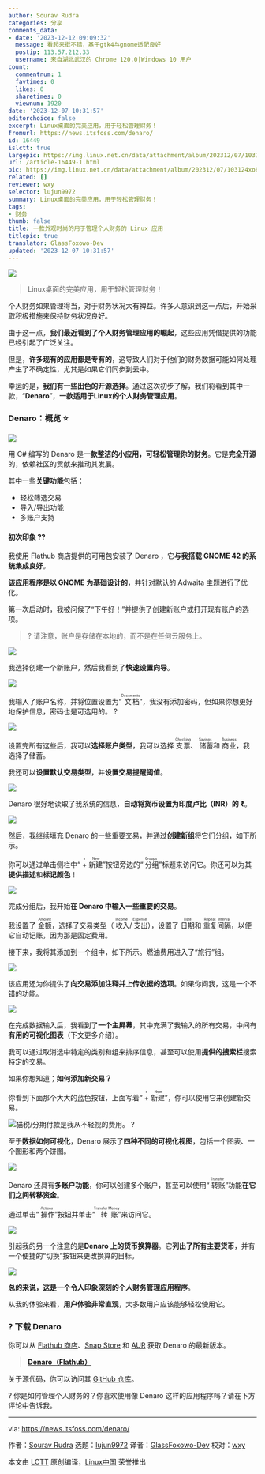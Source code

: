 ```yaml
---
author: Sourav Rudra
categories: 分享
comments_data:
- date: '2023-12-12 09:09:32'
  message: 看起来挺不错，基于gtk4与gnome适配良好
  postip: 113.57.212.33
  username: 来自湖北武汉的 Chrome 120.0|Windows 10 用户
count:
  commentnum: 1
  favtimes: 0
  likes: 0
  sharetimes: 0
  viewnum: 1920
date: '2023-12-07 10:31:57'
editorchoice: false
excerpt: Linux桌面的完美应用，用于轻松管理财务！
fromurl: https://news.itsfoss.com/denaro/
id: 16449
islctt: true
largepic: https://img.linux.net.cn/data/attachment/album/202312/07/103124xo86aq504q6mkokg.jpg
url: /article-16449-1.html
pic: https://img.linux.net.cn/data/attachment/album/202312/07/103124xo86aq504q6mkokg.jpg.thumb.jpg
related: []
reviewer: wxy
selector: lujun9972
summary: Linux桌面的完美应用，用于轻松管理财务！
tags:
- 财务
thumb: false
title: 一款外观时尚的用于管理个人财务的 Linux 应用
titlepic: true
translator: GlassFoxowo-Dev
updated: '2023-12-07 10:31:57'
---
```


![](https://img.linux.net.cn/data/attachment/album/202312/07/103124xo86aq504q6mkokg.jpg)



> 
> Linux桌面的完美应用，用于轻松管理财务！
> 
> 
> 


个人财务如果管理得当，对于财务状况大有裨益。许多人意识到这一点后，开始采取积极措施来保持财务状况良好。


由于这一点，**我们最近看到了个人财务管理应用的崛起**，这些应用凭借提供的功能已经引起了广泛关注。


但是，**许多现有的应用都是专有的**，这导致人们对于他们的财务数据可能如何处理产生了不确定性，尤其是如果它们同步到云中。


幸运的是，**我们有一些出色的开源选择**。通过这次初步了解，我们将看到其中一款，“**Denaro**”，**一款适用于Linux的个人财务管理应用**。


### Denaro：概览 ⭐


![](https://img.linux.net.cn/data/attachment/album/202312/07/103158y0z08rdl7rks2k8r.png)


用 C# 编写的 Denaro 是**一款整洁的小应用，可轻松管理你的财务**。它是**完全开源**的，依赖社区的贡献来推动其发展。


其中一些**关键功能**包括：


* 轻松筛选交易
* 导入/导出功能
* 多账户支持


#### 初次印象 ?‍?


我使用 Flathub 商店提供的可用包安装了 Denaro ，它**与我搭载 GNOME 42 的系统集成良好**。


**该应用程序是以 GNOME 为基础设计的**，并针对默认的 Adwaita 主题进行了优化。


第一次启动时，我被问候了“下午好！”并提供了创建新账户或打开现有账户的选项。



> 
> ? 请注意，账户是存储在本地的，而不是在任何云服务上。
> 
> 
> 


![](https://img.linux.net.cn/data/attachment/album/202312/07/103158vqglgcbdadbcdzc9.png)


我选择创建一个新账户，然后我看到了**快速设置向导**。


![](https://img.linux.net.cn/data/attachment/album/202312/07/103159kw77u5pqwrwuaun8.png)


我输入了账户名称，并将位置设置为“<ruby> 文档 <rt>  Documents </rt></ruby>”，我没有添加密码，但如果你想更好地保护信息，密码也是可选用的。 ?


![](https://img.linux.net.cn/data/attachment/album/202312/07/103159y7nyf4077meie2em.png)


设置完所有这些后，我可以**选择账户类型**，我可以选择 <ruby> 支票 <rt>  Checking </rt></ruby>、<ruby> 储蓄 <rt>  Savings </rt></ruby> 和 <ruby> 商业 <rt>  Business </rt></ruby>，我选择了储蓄。


我还可以**设置默认交易类型**，并**设置交易提醒阈值**。


![](https://img.linux.net.cn/data/attachment/album/202312/07/103200ew5hwa5pwgbbwhdd.png)


Denaro 很好地读取了我系统的信息，**自动将货币设置为印度卢比（INR）的 ₹**。


![](https://img.linux.net.cn/data/attachment/album/202312/07/103203c3f3yf370sdff8h7.png)


然后，我继续填充 Denaro 的一些重要交易，并通过**创建新组**将它们分组，如下所示。


你可以通过单击侧栏中“<ruby> + 新建 <rt>  + New </rt></ruby>”按钮旁边的“<ruby> 分组 <rt>  Groups </rt></ruby>”标题来访问它。你还可以为其**提供描述**和**标记颜色**！


![](https://img.linux.net.cn/data/attachment/album/202312/07/103203u3bkhvnciul03060.png)


完成分组后，我开始**在 Denaro 中输入一些重要的交易**。


我设置了 <ruby> 金额 <rt>  Amount </rt></ruby>，选择了交易类型（<ruby> 收入 <rt>  Income </rt></ruby>/<ruby> 支出 <rt>  Expense </rt></ruby>），设置了 <ruby> 日期 <rt>  Date </rt></ruby> 和 <ruby> 重复间隔 <rt>  Repeat Interval </rt></ruby>，以便它自动记账，因为那是固定费用。


接下来，我将其添加到一个组中，如下所示。燃油费用进入了“旅行”组。


![](https://img.linux.net.cn/data/attachment/album/202312/07/103204cmpilmgrah7wtyrf.png)


该应用还为你提供了**向交易添加注释并上传收据的选项**。如果你问我，这是一个不错的功能。


![](https://img.linux.net.cn/data/attachment/album/202312/07/103205o8qaplz1nvj0p8v1.png)


在完成数据输入后，我看到了**一个主屏幕**，其中充满了我输入的所有交易，中间有**有用的可视化图表**（下文更多介绍）。


我可以通过取消选中特定的类别和组来排序信息，甚至可以使用**提供的搜索栏**搜索特定的交易。


如果你想知道；**如何添加新交易？**


你看到下面那个大大的蓝色按钮，上面写着“<ruby> + 新建 <rt>  + New </rt></ruby>”，你可以使用它来创建新交易。


![猫税/分期付款是我从不轻视的费用。 ?](https://img.linux.net.cn/data/attachment/album/202312/07/103206xdfsk22eae6a7722.png)


至于**数据如何可视化**，Denaro 展示了**四种不同的可视化视图**，包括一个图表、一个图形和两个饼图。


![](https://img.linux.net.cn/data/attachment/album/202312/07/103206nxgqqf510bwf2f5q.png)


Denaro 还具有**多账户功能**，你可以创建多个账户，甚至可以使用“<ruby> 转账 <rt>  Transfer </rt></ruby>”功能**在它们之间转移资金**。


通过单击“<ruby> 操作 <rt>  Actions </rt></ruby>”按钮并单击“<ruby> 转账 <rt>  Transfer Money </rt></ruby>”来访问它。


![](https://img.linux.net.cn/data/attachment/album/202312/07/103207lnp0zrnrb00t3lzj.png)


引起我的另一个注意的是**Denaro 上的货币换算器**。它**列出了所有主要货币**，并有一个便捷的“切换”按钮来更改换算的目标。


![](https://img.linux.net.cn/data/attachment/album/202312/07/103207gj9qfbxfm9qmjc9r.png)


**总的来说，这是一个令人印象深刻的个人财务管理应用程序**。


从我的体验来看，**用户体验非常直观**，大多数用户应该能够轻松使用它。


### ? 下载 Denaro


你可以从 [Flathub 商店](https://flathub.org/apps/org.nickvision.money)、[Snap Store](https://snapcraft.io/denaro) 和 [AUR](https://aur.archlinux.org/packages/denaro) 获取 Denaro 的最新版本。



> 
> **[Denaro（Flathub）](https://flathub.org/apps/org.nickvision.money)**
> 
> 
> 


关于源代码，你可以访问其 [GitHub 仓库](https://github.com/nickvisionapps/denaro)。


? 你是如何管理个人财务的？你喜欢使用像 Denaro 这样的应用程序吗？请在下方评论中告诉我。




---


via: <https://news.itsfoss.com/denaro/>


作者：[Sourav Rudra](https://news.itsfoss.com/author/sourav/) 选题：[lujun9972](https://github.com/lujun9972) 译者：[GlassFoxowo-Dev](https://github.com/GlassFoxowo-Dev) 校对：[wxy](https://github.com/wxy)


本文由 [LCTT](https://github.com/LCTT/TranslateProject) 原创编译，[Linux中国](https://linux.cn/) 荣誉推出